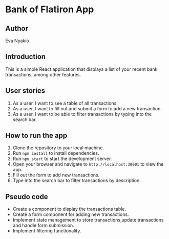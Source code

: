 
# Bank of Flatiron App

## Author

Eva Nyakio

## Introduction

This is a simple React application that displays a list of your recent bank transactions, among other features.

## User stories

1. As a user, I want to see a table of all transactions.
2. As a user, I want to fill out and submit a form to add a new transaction.
3. As a user, I want to be able to filter transactions by typing into the search bar.

## How to run the app

1. Clone the repository to your local machine.
2. Run `npm install` to install dependencies.
3. Run `npm start` to start the development server.
4. Open your browser and navigate to `http://localhost:30001` to view the app.
5. Fill out the form to add new transactions.
6. Type into the search bar to filter transactions by description.


## Pseudo code

* Create a component to display the transactions table.
* Create a form component for adding new transactions.
* Implement state management to store transactions,update transactions and handle form submission.
* Implement filtering functionality.